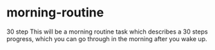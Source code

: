 # morning-routine
30 step
This will be a morning routine task which describes a 30 steps progress, which you can go through in the morning after you wake up.

